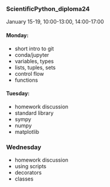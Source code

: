 ### ScientificPython_diploma24

January 15-19, 10:00-13:00, 14:00-17:00

#### Monday:

 - short intro to git
 - conda/jupyter
 - variables, types
 - lists, tuples, sets
 - control flow
 - functions
 
#### Tuesday:

 - homework discussion
 - standard library
 - sympy
 - numpy
 - matplotlib
 
### Wednesday

 - homework discussion
 - using scripts
 - decorators
 - classes
